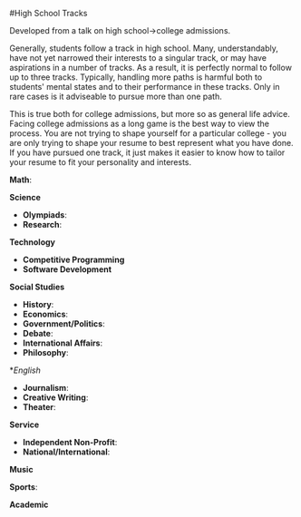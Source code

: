 #High School Tracks

Developed from a talk on high school->college admissions.

Generally, students follow a track in high school. Many, understandably, have not yet narrowed their interests to a singular track, or may have aspirations in a number of tracks. As a result, it is perfectly normal to follow up to three tracks. Typically, handling more paths is harmful both to students' mental states and to their performance in these tracks. Only in rare cases is it adviseable to pursue more than one path.

This is true both for college admissions, but more so as general life advice. Facing college admissions as a long game is the best way to view the process. You are not trying to shape yourself for a particular college - you are only trying to shape your resume to best represent what you have done. If you have pursued one track, it just makes it easier to know how to tailor your resume to fit your personality and interests.

**Math**: 

**Science**
   - **Olympiads**:
   - **Research**:
   
**Technology**
   - **Competitive Programming**
   - **Software Development**

**Social Studies**
   - **History**:
   - **Economics**:
   - **Government/Politics**:
   - **Debate**:
   - **International Affairs**:
   - **Philosophy**:

**English*
   - **Journalism**:
   - **Creative Writing**:
   - **Theater**:

**Service**
   - **Independent Non-Profit**:
   - **National/International**:

**Music**

**Sports**:

**Academic**
